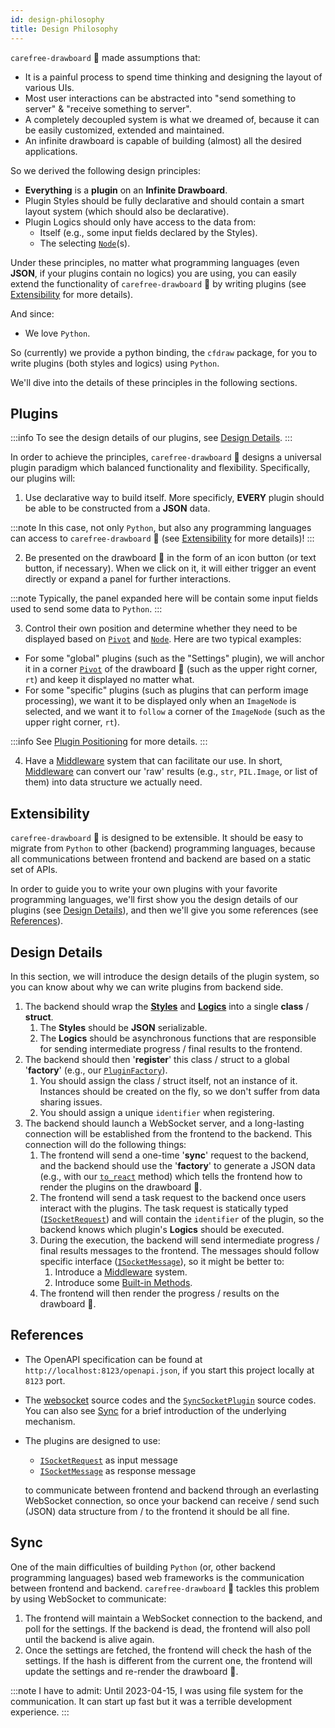 ```yaml
---
id: design-philosophy
title: Design Philosophy
---
```


`carefree-drawboard` 🎨 made assumptions that:

* It is a painful process to spend time thinking and designing the layout of various UIs.
* Most user interactions can be abstracted into "send something to server" & "receive something to server".
* A completely decoupled system is what we dreamed of, because it can be easily customized, extended and maintained.
* An infinite drawboard is capable of building (almost) all the desired applications.

So we derived the following design principles:

* **Everything** is a **plugin** on an **Infinite Drawboard**.
* Plugin Styles should be fully declarative and should contain a smart layout system (which should also be declarative).
* Plugin Logics should only have access to the data from:
    * Itself (e.g., some input fields declared by the Styles).
    * The selecting [`Node`](/docs/reference/terminology#node)(s).

Under these principles, no matter what programming languages (even **JSON**, if your plugins contain no logics) you are using, you can easily extend the functionality of `carefree-drawboard` 🎨 by writing plugins (see [Extensibility](#extensibility) for more details).

And since:

* We love `Python`.

So (currently) we provide a python binding, the `cfdraw` package, for you to write plugins (both styles and logics) using `Python`.

We'll dive into the details of these principles in the following sections.

## Plugins

:::info
To see the design details of our plugins, see [Design Details](#design-details).
:::

In order to achieve the principles, `carefree-drawboard` 🎨 designs a universal plugin paradigm which balanced functionality and flexibility. Specifically, our plugins will:

1. Use declarative way to build itself. More specificly, **EVERY** plugin should be able to be constructed from a **JSON** data.

:::note
In this case, not only `Python`, but also any programming languages can access to `carefree-drawboard` 🎨 (see [Extensibility](#extensibility) for more details)!
:::

2. Be presented on the drawboard 🎨 in the form of an icon button (or text button, if necessary). When we click on it, it will either trigger an event directly or expand a panel for further interactions.

:::note
Typically, the panel expanded here will be contain some input fields used to send some data to `Python`.
:::

3. Control their own position and determine whether they need to be displayed based on [`Pivot`](/docs/reference/terminology#pivot) and [`Node`](/docs/reference/terminology#node). Here are two typical examples:
* For some "global" plugins (such as the "Settings" plugin), we will anchor it in a corner [`Pivot`](/docs/reference/terminology#pivot) of the drawboard 🎨 (such as the upper right corner, `rt`) and keep it displayed no matter what.
* For some "specific" plugins (such as plugins that can perform image processing), we want it to be displayed only when an `ImageNode` is selected, and we want it to `follow` a corner of the `ImageNode` (such as the upper right corner, `rt`).

:::info
See [Plugin Positioning](/docs/plugins#plugin-positioning) for more details.
:::

4. Have a [Middleware](/docs/reference/middleware) system that can facilitate our use. In short, [Middleware](/docs/reference/middleware) can convert our 'raw' results (e.g., `str`, `PIL.Image`, or list of them) into data structure we actually need.

## Extensibility

`carefree-drawboard` 🎨 is designed to be extensible. It should be easy to migrate from `Python` to other (backend) programming languages, because all communications between frontend and backend are based on a static set of APIs.

In order to guide you to write your own plugins with your favorite programming languages, we'll first show you the design details of our plugins (see [Design Details](#design-details)), and then we'll give you some references (see [References](#references)).

## Design Details

In this section, we will introduce the design details of the plugin system, so you can know about why we can write plugins from backend side.

1. The backend should wrap the **[Styles](/docs/reference/terminology#styles)** and **[Logics](/docs/reference/terminology#logics)** into a single **class** / **struct**.
   1. The **Styles** should be **JSON** serializable.
   2. The **Logics** should be asynchronous functions that are responsible for sending intermediate progress / final results to the frontend.
2. The backend should then '**register**' this class / struct to a global '**factory**' (e.g., our [`PluginFactory`](https://github.com/carefree0910/carefree-drawboard/blob/54c9821b13f25b124e465cbc2acd83c5bd1e607e/cfdraw/plugins/factory.py#L25)).
   1. You should assign the class / struct itself, not an instance of it. Instances should be created on the fly, so we don't suffer from data sharing issues.
   2. You should assign a unique `identifier` when registering.
3. The backend should launch a WebSocket server, and a long-lasting connection will be established from the frontend to the backend. This connection will do the following things:
   1. The frontend will send a one-time '**sync**' request to the backend, and the backend should use the '**factory**' to generate a JSON data (e.g., with our [`to_react`](https://github.com/carefree0910/carefree-drawboard/blob/ce2e6f82314b38d20fe245430c91029b12a9f795/cfdraw/schema/plugins.py#L258) method) which tells the frontend how to render the plugins on the drawboard 🎨.
   2. The frontend will send a task request to the backend once users interact with the plugins. The task request is statically typed ([`ISocketRequest`](/docs/api-reference/ISocketRequest)) and will contain the `identifier` of the plugin, so the backend knows which plugin's **Logics** should be executed.
   3. During the execution, the backend will send intermediate progress / final results messages to the frontend. The messages should follow specific interface ([`ISocketMessage`](/docs/api-reference/ISocketMessage)), so it might be better to:
      1. Introduce a [Middleware](/docs/reference/middleware) system.
      2. Introduce some [Built-in Methods](/docs/api-reference/Built-in-Methods).
   4. The frontend will then render the progress / results on the drawboard 🎨.

## References

* The OpenAPI specification can be found at `http://localhost:8123/openapi.json`, if you start this project locally at `8123` port.
* The [websocket](https://github.com/carefree0910/carefree-drawboard/blob/dev/cfdraw/app/endpoints/websocket.py) source codes and the [`SyncSocketPlugin`](https://github.com/carefree0910/carefree-drawboard/blob/dev/cfdraw/plugins/_internal/sync.py) source codes. You can also see [Sync](#sync) for a brief introduction of the underlying mechanism.
* The plugins are designed to use:
  
  * [`ISocketRequest`](/docs/api-reference/ISocketRequest) as input message
  * [`ISocketMessage`](/docs/api-reference/ISocketMessage) as response message
  
  to communicate between frontend and backend through an everlasting WebSocket connection, so once your backend can receive / send such (JSON) data structure from / to the frontend it should be all fine.

## Sync

One of the main difficulties of building `Python` (or, other backend programming languages) based web frameworks is the communication between frontend and backend. `carefree-drawboard` 🎨 tackles this problem by using WebSocket to communicate:

1. The frontend will maintain a WebSocket connection to the backend, and poll for the settings. If the backend is dead, the frontend will also poll until the backend is alive again.
2. Once the settings are fetched, the frontend will check the hash of the settings. If the hash is different from the current one, the frontend will update the settings and re-render the drawboard 🎨.

:::note
I have to admit: Until 2023-04-15, I was using file system for the communication. It can start up fast but it was a terrible development experience.
:::
